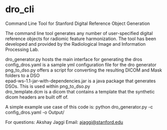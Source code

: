 # dro_cli
Command Line Tool for Stanford Digital Reference Object Generation

The command line tool generates any number of user-specified digital reference objects for radiomic feature harmonization. The tool has been developed and provided by the Radiological Image and Information Processing Lab.

dro_generator.py hosts the main interface for generating the dros   
config_dros.yaml is a sample yml configuration file for the dro generator   
png_to_dso.py offers a script for converting the resulting DICOM and Mask folders to a DSO   
epad-ws-1.1-jar-with-dependencies.jar is a java package that generates DSOs. This is used within png_to_dso.py   
dro_template.dcm is a dicom that contains a template that the synthetic dicom headers are built off of.   

A simple example use case of this code is:
python dro_generator.py -c config_dros.yaml -o  Output/


For questions:
Akshay Jaggi
Email: ajaggi@stanford.edu
